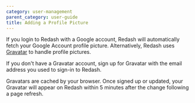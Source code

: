 ```yaml
---
category: user-management
parent_category: user-guide
title: Adding a Profile Picture
---
```


If you login to Redash with a Google account, Redash will automatically fetch your Google Account profile picture. Alternatively, Redash uses [Gravatar](https://en.gravatar.com/) to handle profile pictures.

If you don't have a Gravatar account, sign up for Gravatar with the email address you used to sign-in to Redash.

Gravatars are cached by your browser. Once signed up or updated, your Gravatar will appear on Redash within 5 minutes after the change following a page refresh.

